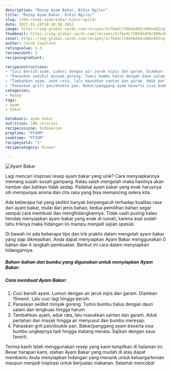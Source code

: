 ```yaml
---
description: "Resep Ayam Bakar, Bikin Ngiler"
title: "Resep Ayam Bakar, Bikin Ngiler"
slug: 1394-resep-ayam-bakar-bikin-ngiler
date: 2021-01-24T18:30:56.365Z
image: https://img-global.cpcdn.com/recipes/2cfbedc72884bd60/680x482cq70/ayam-bakar-foto-resep-utama.jpg
thumbnail: https://img-global.cpcdn.com/recipes/2cfbedc72884bd60/680x482cq70/ayam-bakar-foto-resep-utama.jpg
cover: https://img-global.cpcdn.com/recipes/2cfbedc72884bd60/680x482cq70/ayam-bakar-foto-resep-utama.jpg
author: Jacob Copeland
ratingvalue: 3.3
reviewcount: 5
recipeingredient:

recipeinstructions:
- "Cuci bersih ayam. Lumuri dengan air jeruk nipis dan garam. Diamkan 15menit. Lalu cuci lagi hingga bersih."
- "Panaskan sedikit minyak goreng. Tumis bumbu halus dengan daun salam dan lengkuas hingga harum."
- "Tambahkan ayam, aduk rata, lalu masukkan santan dan garam. Aduk perlahan dan masak hingga air menyusut dan bumbu meresap."
- "Panaskan grill pan/double pan. Bakar/panggang ayam beserta sisa bumbu ungkepnya tadi hingga matang merata. Sajikan dengan saus favorit."
categories:
- Resep
tags:
- ayam
- bakar

katakunci: ayam bakar 
nutrition: 188 calories
recipecuisine: Indonesian
preptime: "PT40M"
cooktime: "PT30M"
recipeyield: "1"
recipecategory: Dinner

---
```



![Ayam Bakar](https://img-global.cpcdn.com/recipes/2cfbedc72884bd60/680x482cq70/ayam-bakar-foto-resep-utama.jpg)

Lagi mencari inspirasi resep ayam bakar yang unik? Cara menyiapkannya memang susah-susah gampang. Kalau salah mengolah maka hasilnya akan hambar dan bahkan tidak sedap. Padahal ayam bakar yang enak harusnya sih mempunyai aroma dan cita rasa yang bisa memancing selera kita.



Ada beberapa hal yang sedikit banyak berpengaruh terhadap kualitas rasa dari ayam bakar, mulai dari jenis bahan, kedua pemilihan bahan segar sampai cara membuat dan menghidangkannya. Tidak usah pusing kalau hendak menyiapkan ayam bakar yang enak di rumah, karena asal sudah tahu triknya maka hidangan ini mampu menjadi sajian spesial.


Di bawah ini ada beberapa tips dan trik praktis dalam mengolah ayam bakar yang siap dikreasikan. Anda dapat menyiapkan Ayam Bakar menggunakan 0 bahan dan 4 langkah pembuatan. Berikut ini cara dalam menyiapkan hidangannya.

<!--inarticleads1-->

##### Bahan-bahan dan bumbu yang digunakan untuk menyiapkan Ayam Bakar:





<!--inarticleads2-->

##### Cara membuat Ayam Bakar:

1. Cuci bersih ayam. Lumuri dengan air jeruk nipis dan garam. Diamkan 15menit. Lalu cuci lagi hingga bersih.
1. Panaskan sedikit minyak goreng. Tumis bumbu halus dengan daun salam dan lengkuas hingga harum.
1. Tambahkan ayam, aduk rata, lalu masukkan santan dan garam. Aduk perlahan dan masak hingga air menyusut dan bumbu meresap.
1. Panaskan grill pan/double pan. Bakar/panggang ayam beserta sisa bumbu ungkepnya tadi hingga matang merata. Sajikan dengan saus favorit.




Terima kasih telah menggunakan resep yang kami tampilkan di halaman ini. Besar harapan kami, olahan Ayam Bakar yang mudah di atas dapat membantu Anda menyiapkan hidangan yang menarik untuk keluarga/teman maupun menjadi inspirasi untuk berjualan makanan. Selamat mencoba!
